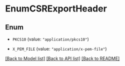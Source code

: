 # EnumCSRExportHeader

## Enum


* `PKCS10` (value: `"application/pkcs10"`)

* `X_PEM_FILE` (value: `"application/x-pem-file"`)


[[Back to Model list]](../README.md#documentation-for-models) [[Back to API list]](../README.md#documentation-for-api-endpoints) [[Back to README]](../README.md)


